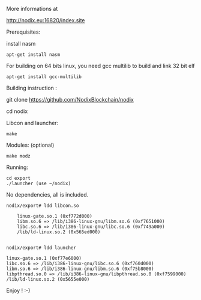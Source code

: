 More informations at

http://nodix.eu:16820/index.site


Prerequisites:

install nasm

	apt-get install nasm

For building on 64 bits linux, you need gcc multilib to build and link 32 bit elf

	apt-get install gcc-multilib


Building instruction :


git clone https://github.com/NodixBlockchain/nodix


cd nodix


Libcon and launcher:

	make 


Modules: (optional)

	make modz

Running:

	cd export
	./launcher (use ~/nodix)


No dependencies, all is included.

	nodix/export# ldd libcon.so 

        linux-gate.so.1 (0xf772d000)
        libm.so.6 => /lib/i386-linux-gnu/libm.so.6 (0xf7651000)
        libc.so.6 => /lib/i386-linux-gnu/libc.so.6 (0xf749a000)
        /lib/ld-linux.so.2 (0x565ed000)


	nodix/export# ldd launcher

	linux-gate.so.1 (0xf77e6000)
	libc.so.6 => /lib/i386-linux-gnu/libc.so.6 (0xf760d000)
	libm.so.6 => /lib/i386-linux-gnu/libm.so.6 (0xf75b8000)
	libpthread.so.0 => /lib/i386-linux-gnu/libpthread.so.0 (0xf7599000)
	/lib/ld-linux.so.2 (0x5655e000)

Enjoy ! :-)
